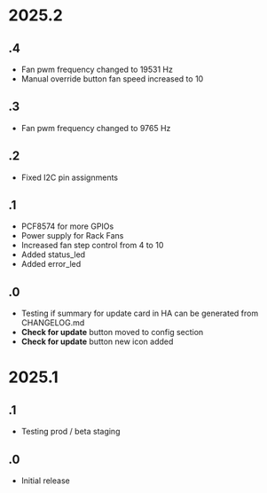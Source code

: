 # 2025.2
## .4
- Fan pwm frequency changed to 19531 Hz
- Manual override button fan speed increased to 10
## .3
- Fan pwm frequency changed to 9765 Hz
## .2
- Fixed I2C pin assignments
## .1
- PCF8574 for more GPIOs
- Power supply for Rack Fans
- Increased fan step control from 4 to 10
- Added status_led
- Added error_led
## .0
- Testing if summary for update card in HA can be generated from CHANGELOG.md
- **Check for update** button moved to config section
- **Check for update** button new icon added
# 2025.1
## .1
- Testing prod / beta staging
## .0
- Initial release